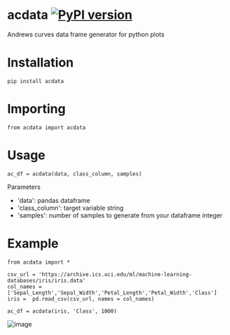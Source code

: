 # acdata [![PyPI version](https://badge.fury.io/py/acdata.svg)](https://badge.fury.io/py/acdata)
Andrews curves data frame generator for python plots
# Installation 
```
pip install acdata
```
# Importing
```
from acdata import acdata
```
# Usage
```
ac_df = acdata(data, class_column, samples)
```

Parameters
- 'data': pandas dataframe
- 'class_column': target variable string
- 'samples': number of samples to generate from your dataframe integer

# Example
```
from acdata import *

csv_url = 'https://archive.ics.uci.edu/ml/machine-learning-databases/iris/iris.data'
col_names = ['Sepal_Length','Sepal_Width','Petal_Length','Petal_Width','Class']
iris =  pd.read_csv(csv_url, names = col_names)

ac_df = acdata(iris, 'Class', 1000)
```
![image](https://user-images.githubusercontent.com/61998370/200385776-6b6a38a1-3c5b-4a4f-bd3b-07cf0a3dee68.png)


